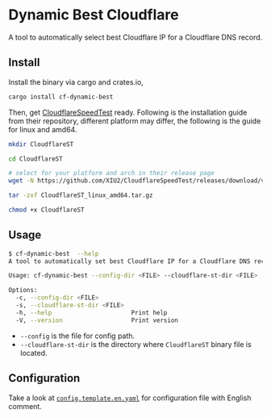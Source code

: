 # Dynamic Best Cloudflare

A tool to automatically select best Cloudflare IP for a Cloudflare DNS record.

## Install

Install the binary via cargo and crates.io,

```bash
cargo install cf-dynamic-best
```

Then, get [CloudflareSpeedTest](https://github.com/XIU2/CloudflareSpeedTest) ready. Following is the installation guide from their repository, different platform may differ, the following is the guide for linux and amd64.

```bash
mkdir CloudflareST

cd CloudflareST

# select for your platform and arch in their release page
wget -N https://github.com/XIU2/CloudflareSpeedTest/releases/download/v2.2.4/CloudflareST_linux_amd64.tar.gz

tar -zxf CloudflareST_linux_amd64.tar.gz

chmod +x CloudflareST
```

## Usage

```bash
$ cf-dynamic-best  --help
A tool to automatically set best Cloudflare IP for a Cloudflare DNS record

Usage: cf-dynamic-best --config-dir <FILE> --cloudflare-st-dir <FILE>

Options:
  -c, --config-dir <FILE>         
  -s, --cloudflare-st-dir <FILE>  
  -h, --help                      Print help
  -V, --version                   Print version
```

* `--config` is the file for config path.
* `--cloudflare-st-dir` is the directory where `CloudflareST` binary file is located.

## Configuration

Take a look at [`config.template.en.yaml`](config.template.en.yaml) for configuration file with English comment.
